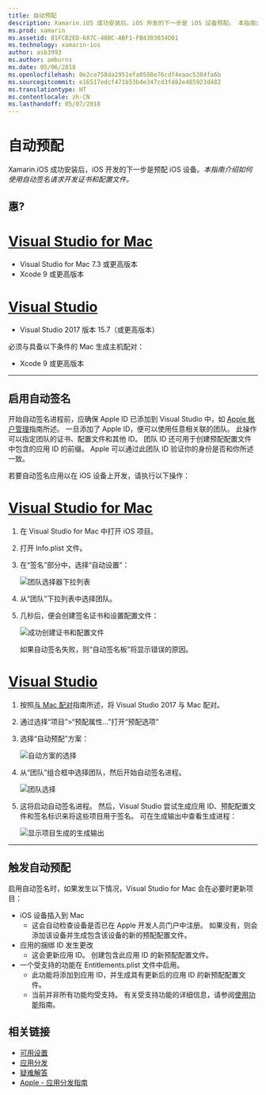 ```yaml
---
title: 自动预配
description: Xamarin.iOS 成功安装后，iOS 开发的下一步是 iOS 设备预配。 本指南介绍如何使用自动签名请求开发证书和配置文件。
ms.prod: xamarin
ms.assetid: 81FCB2ED-687C-40BC-ABF1-FB4303034D01
ms.technology: xamarin-ios
author: asb3993
ms.author: amburns
ms.date: 05/06/2018
ms.openlocfilehash: 0e2ce758da2951efa0508e76cdf4eaac5384fa6b
ms.sourcegitcommit: e16517edcf471b53b4e347cd3fd82e485923d482
ms.translationtype: HT
ms.contentlocale: zh-CN
ms.lasthandoff: 05/07/2018
---
```

# <a name="automatic-provisioning"></a>自动预配

Xamarin.iOS 成功安装后，iOS 开发的下一步是预配 iOS 设备。_本指南介绍如何使用自动签名请求开发证书和配置文件。_

## <a name="requirements"></a>惠?

# <a name="visual-studio-for-mactabvsmac"></a>[Visual Studio for Mac](#tab/vsmac)

- Visual Studio for Mac 7.3 或更高版本
- Xcode 9 或更高版本

# <a name="visual-studiotabvswin"></a>[Visual Studio](#tab/vswin)

- Visual Studio 2017 版本 15.7（或更高版本）

必须与具备以下条件的 Mac 生成主机配对：

- Xcode 9 或更高版本

-----

## <a name="enabling-automatic-signing"></a>启用自动签名

开始自动签名进程前，应确保 Apple ID 已添加到 Visual Studio 中，如 [Apple 帐户管理](~/cross-platform/macios/apple-account-management.md)指南所述。 一旦添加了 Apple ID，便可以使用任意相关联的团队。 此操作可以指定团队的证书、配置文件和其他 ID。 团队 ID 还可用于创建预配配置文件中包含的应用 ID 的前缀。 Apple 可以通过此团队 ID 验证你的身份是否和你所述一致。

若要自动签名应用以在 iOS 设备上开发，请执行以下操作：

# <a name="visual-studio-for-mactabvsmac"></a>[Visual Studio for Mac](#tab/vsmac)

1. 在 Visual Studio for Mac 中打开 iOS 项目。

2. 打开 Info.plist 文件。

3. 在“签名”部分中，选择“自动设置”：

    ![团队选择器下拉列表](automatic-provisioning-images/image2.png)

4. 从“团队”下拉列表中选择团队。

6. 几秒后，便会创建签名证书和设置配置文件：

    ![成功创建证书和配置文件](automatic-provisioning-images/image5.png)

    如果自动签名失败，则“自动签名板”将显示错误的原因。

# <a name="visual-studiotabvswin"></a>[Visual Studio](#tab/vswin)

1. 按照[与 Mac 配对](~/ios/get-started/installation/windows/connecting-to-mac/index.md)指南所述，将 Visual Studio 2017 与 Mac 配对。

2. 通过选择“项目”>“预配属性...”打开“预配选项”

3. 选择“自动预配”方案：

    ![自动方案的选择](automatic-provisioning-images/prov4.png)

4. 从“团队”组合框中选择团队，然后开始自动签名进程。

    ![团队选择](automatic-provisioning-images/prov3.png)

4. 这将启动自动签名进程。 然后，Visual Studio 尝试生成应用 ID、预配配置文件和签名标识来将这些项目用于签名。 可在生成输出中查看生成进程：

    ![显示项目生成的生成输出](automatic-provisioning-images/prov5.png)

-----

## <a name="triggering-automatic-provisioning"></a>触发自动预配

启用自动签名时，如果发生以下情况，Visual Studio for Mac 会在必要时更新项目：

* iOS 设备插入到 Mac
    - 这会自动检查设备是否已在 Apple 开发人员门户中注册。 如果没有，则会添加该设备并生成包含该设备的新的预配配置文件。
* 应用的捆绑 ID 发生更改
    - 这会更新应用 ID。 创建包含此应用 ID 的新预配配置文件。
* 一个受支持的功能在 Entitlements.plist 文件中启用。
    - 此功能将添加到应用 ID，并生成具有更新后的应用 ID 的新预配配置文件。
    - 当前并非所有功能均受支持。 有关受支持功能的详细信息，请参阅[使用功能](~/ios/deploy-test/provisioning/capabilities/index.md)指南。


## <a name="related-links"></a>相关链接

- [可用设置](~/ios/get-started/installation/device-provisioning/free-provisioning.md)
- [应用分发](~/ios/deploy-test/app-distribution/index.md)
- [疑难解答](~/ios/deploy-test/troubleshooting.md)
- [Apple - 应用分发指南](https://developer.apple.com/library/ios/documentation/IDEs/Conceptual/AppDistributionGuide/Introduction/Introduction.html)
